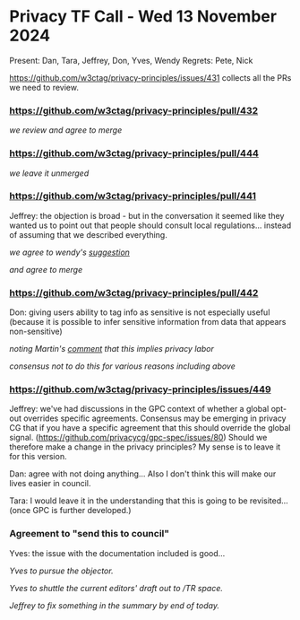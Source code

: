 # Privacy TF Call - Wed 13 November 2024

Present: Dan, Tara, Jeffrey, Don, Yves, Wendy
Regrets: Pete, Nick

https://github.com/w3ctag/privacy-principles/issues/431 collects all the PRs we need to review.

### https://github.com/w3ctag/privacy-principles/pull/432

*we review and agree to merge*

### https://github.com/w3ctag/privacy-principles/pull/444

*we leave it unmerged*

### https://github.com/w3ctag/privacy-principles/pull/441

Jeffrey: the objection is broad - but in the conversation it seemed like they wanted us to point out that people should consult local regulations... instead of assuming that we described everything.  

*we agree to wendy's [suggestion](https://github.com/w3ctag/privacy-principles/pull/441/files#r1813083399)* 

*and agree to merge*

### https://github.com/w3ctag/privacy-principles/pull/442

Don: giving users ability to tag info as sensitive is not especially useful (because it is possible to infer sensitive information from data that appears non-sensitive)

*noting Martin's [comment](https://github.com/w3ctag/privacy-principles/pull/442/files#r1779902987) that this implies privacy labor*

*consensus not to do this for various reasons including above*

### https://github.com/w3ctag/privacy-principles/issues/449

Jeffrey: we've had discussions in the GPC context of whether a global opt-out overrides specific agreements. Consensus may be emerging in privacy CG that if you have a specific agreement that this should override the global signal. (https://github.com/privacycg/gpc-spec/issues/80) Should we therefore make a change in the privacy principles? My sense is to leave it for this version.

Dan: agree with not doing anything... Also I don't think this will make our lives easier in council.

Tara: I would leave it in the understanding that this is going to be revisited... (once GPC is further developed.)

### Agreement to "send this to council"

Yves: the issue with the documentation included is good... 

*Yves to pursue the objector.*

*Yves to shuttle the current editors' draft out to /TR space.*

*Jeffrey to fix something in the summary by end of today.*
